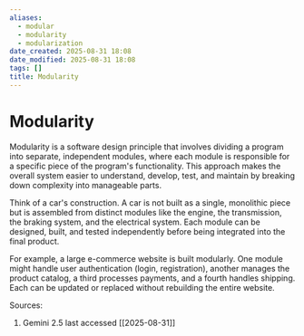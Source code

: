 ```yaml
---
aliases:
  - modular
  - modularity
  - modularization
date_created: 2025-08-31 18:08
date_modified: 2025-08-31 18:08
tags: []
title: Modularity
---
```


# Modularity

Modularity is a software design principle that involves dividing a program into separate, independent modules, where each module is responsible for a specific piece of the program's functionality. This approach makes the overall system easier to understand, develop, test, and maintain by breaking down complexity into manageable parts.

Think of a car's construction. A car is not built as a single, monolithic piece but is assembled from distinct modules like the engine, the transmission, the braking system, and the electrical system. Each module can be designed, built, and tested independently before being integrated into the final product.

For example, a large e-commerce website is built modularly. One module might handle user authentication (login, registration), another manages the product catalog, a third processes payments, and a fourth handles shipping. Each can be updated or replaced without rebuilding the entire website.

Sources:

1. Gemini 2.5 last accessed [[2025-08-31]]
